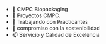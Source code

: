 - 👋 CMPC Biopackaging
- 👀 Proyectos CMPC.
- 🌱 Trabajando con Practicantes
- 💞️ compromiso con la sostenibilidad
- 📫 Servicio y Calidad de Excelencia

<!---
CMPCProyect/CMPCProyect este es nuestro read.me para presentacion
--->
